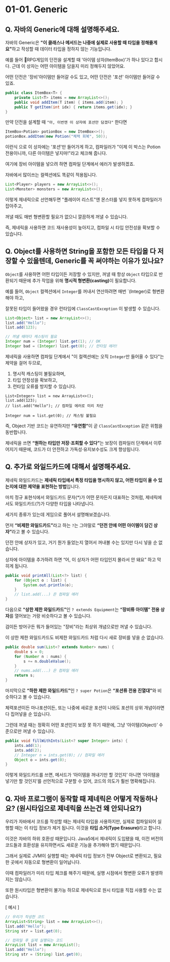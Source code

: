 # 01-01. Generic

## Q. 자바의 Generic에 대해 설명해주세요.

자바의 Generic은 **"이 클래스나 메서드는 나중에 실제로 사용할 때 타입을 정해줄게요"**&#xD558;고 작성할 때 데이터 타입을 정하지 않는 기능입니다.



예를 들어 RPG게임의 던전을 설계할 때 '아이템 상자(ItemBox)'가 하나 있다고 합시다. 근데 이 상자는 어떤 아이템을 담을지 미리 정해두지 않았어요.

어떤 던전은 '장비'아이템만 들어갈 수도 있고, 어떤 던전은 '포션' 아이템만 들어갈 수 있죠.

```java
public class ItemBox<T> {
    private List<T> items = new ArrayList<>();
    public void addItem(T item) { items.add(item); }
    public T getItem(int idx) { return items.get(idx); }
}
```

만약 던전을 설계할 때 `"아, 이번엔 이 상자에 포션만 담겠다"` 한다면

```java
ItemBox<Potion> potionBox = new ItemBox<>();
potionBox.addItem(new Potion("체력 회복", 50));
```

이런식 으로 이 상자에는 '포션'만 들어가게 하고, 컴파일러가 "이제 이 박스는 Potion 전용이니까, 다른 아이템은 넣지마!"라고 체크해 줍니다.

여기에 장비 아이템을 넣으려 하면 컴파일 단계에서 에러가 발생하겠죠.



자바에서 많이쓰는 컬렉션에도 똑같이 적용됩니다.

```java
List<Player> players = new ArrayList<>();
List<Monster> monsters = new ArrayList<>();
```

이렇게 제네릭으로 선언해두면 "플레이어 리스트"엔 몬스터를 넣지 못하게 컴파일러가 잡아주고,

꺼낼 때도 매번 형변환할 필요가 없으니 깔끔하게 꺼낼 수 있습니다.

즉, 제네릭을 사용하면 코드 재사용성이 높아지고, 컴파일 시 타입 안전성을 확보할 수 있습니다.



## Q. Object를 사용하면 String을 포함한 모든 타입을 다 저장할 수 있을텐데, Generic를 꼭 써야하는 이유가 있나요?

`Object`를 사용하면 어떤 타입이든 저장할 수 있지만, 꺼낼 때 항상 `Object` 타입으로 반환되기 때문에 추가 작업을 위해 **명시적 형변환(casting)**&#xC774; 필요합니다.



예를 들어, `Object` 컬렉션에서 `Integer`를 꺼내서 연산하려면 매번 \`(Integer)로 형변환해야 하고,

잘못된 타입이 들어왔을 경우 런타임에 `ClassCastException` 이 발생할 수 있습니다.

```java
List<Object> list = new ArrayList<>();
list.add("Hello");
list.add(123);

// 꺼낼 때마다 캐스팅이 필요
Integer num = (Integer) list.get(1); // OK
Integer bad = (Integer) list.get(0); // 런타임 에러!
```

제네릭을 사용하면 컴파일 단계에서 "이 컬렉션에는 오직 `Integer`만 들어올 수 있다"는 제약을 걸어 두므로,

1. 명시적 캐스팅이 불필요하며,
2. 타입 안정성을 확보하고,
3. 런타임 오류를 방지할 수 있습니다.

```ㅓㅁㅍㅁ
List<Integer> list = new ArrayList<>();
list.add(123);
// list.add("Hello"); // 컴파일 에러로 미리 차단

Integer num = list.get(0); // 캐스팅 불필요
```



즉, Object 기반 코드는 유연하지만 **“유연함”**&#xC774; 곧 `ClassCastException` 같은 위험을 동반합니다.

제네릭을 쓰면 **“원하는 타입만 저장·조회할 수 있다”**&#xB294; 보장이 컴파일러 단계에서 이루어지기 때문에, 코드가 더 안전하고 가독성·유지보수성도 크게 향상됩니다.



## Q. 추가로 와일드카드에 대해서 설명해주세요.

제네릭 와일드카드는 **제네릭 타입에서 특정 타입을 명시하지 않고, 어떤 타입이 올 수 있는지에 대한 제약을 표현하는 방법**입니다.

마치 정규 표현식에서 와일드카드 문자(\*)가 어떤 문자든지 대표하는 것처럼, 제네릭에서도 와일드카드(?)가 다양한 타입을 나타냅니다.

세가지 종류가 있는데 게임으로 풀어서 설명해보겠습니다.



먼저 **“비제한 와일드카드”**&#xB77C;고 하는 `?`는 그야말로 **“던전 안에 어떤 아이템이 담긴 상자”**&#xB77C;고 볼 수 있습니다.

던전 안에 상자가 있고, 거기 뭔가 들었는지 열어서 꺼내볼 수는 있지만 다시 넣을 순 없습니다.

상자에 아이템을 추가하려 하면 “어, 이 상자가 어떤 타입인지 몰라서 안 돼요” 하고 막히게 됩니다.

```java
public void printAll(List<?> list) {
    for (Object o : list) {
        System.out.println(o);
    }
    // list.add(...) 은 컴파일 에러
}
```



다음으로 **“상한 제한 와일드카드”**&#xC778; `? extends Equipment`는 **“장비류 아이템” 전용 상자**를 열어보는 거랑 비슷하다고 볼 수 있습니다.

검이든 방어구든 뭐가 들어있는 "장비"라는 최상위 개념으로만 꺼낼 수 있습니다.&#x20;

이 상한 제한 와일드카드도 비제한 와일드카드 처럼 다시 새로 장비를 넣을 순 없습니다.

```java
public double sum(List<? extends Number> nums) {
    double s = 0;
    for (Number n : nums) {
        s += n.doubleValue();
    }
    // nums.add(...) 은 컴파일 에러
    return s;
}
```



마지막으로 **“하한 제한 와일드카드”**&#xC778; `? super Potion`은 **“포션류 전용 진열대”**&#xC640; 비슷하다고 볼 수 있습니다.

체력포션이든 마나포션이든, 또는 나중에 새로운 포션이 나와도 포션의 상위 개념이라면 다 집어넣을 순 있습니다.

그런데 꺼낼 때는 정확히 어떤 포션인지 보장 못 하기 때문에, 그냥 ‘아이템(Object)’ 수준으로만 꺼낼 수 있습니다.

```java
public void fillWithInts(List<? super Integer> ints) {
    ints.add(1);
    ints.add(2);
    // Integer n = ints.get(0); // 컴파일 에러
    Object o = ints.get(0);
}
```



이렇게 와일드카드를 쓰면, 메서드가 ‘아이템을 꺼내기만 할 것인지’ 아니면 ‘아이템을 넣기만 할 것인지’를 선언적으로 구분할 수 있어, 코드의 의도가 훨씬 명확해집니다.



## Q. 자바 프로그램이 동작할 때 제네릭은 어떻게 작동하나요? (원시타입으로 제네릭을 쓰는건 왜 안되나요?)

우리가 자바에서 코드를 작성할 때는 제네릭 타입을 사용하지만, 실제로 컴파일되어 실행할 때는 이 타입 정보가 제거 됩니다. 이것을 **타입 소거(Type Erasure)**&#xB77C;고 합니다.

이것은 자바의 하위 호환성 때문입니다. Java5에서 제네릭이 도입됐을 때, 이전 버전의 코드들과 호환성을 유지하면서도 새로운 기능을 추가해야 했기 때문입니다.

그래서 실제로 JVM이 실행할 때는 제네릭 타입 정보가 전부 Object로 변환되고, 필요한 곳에서 자동으로 형변환이 일어납니다.

이때 컴파일러가 미리 타입 체크를 해주기 때문에, 실행 시점에서 형변환 오류가 발생하지는 않습니다.

또한 원시타입은 형변환이 불가능 하므로 제네릭으로 원시 타입을 직접 사용할 수는 없습니다.

\[ 예시 ]

```java
// 우리가 작성한 코드
ArrayList<String> list = new ArrayList<>();
list.add("Hello");
String str = list.get(0);

// 컴파일 후 실제 실행되는 코드
ArrayList list = new ArrayList();
list.add("Hello");
String str = (String) list.get(0);
```
